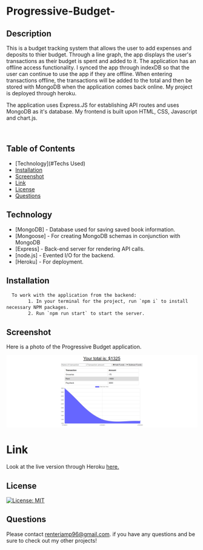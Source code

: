 # Progressive-Budget-

## **Description**

This is a budget tracking system that allows the user to add expenses and deposits to thier budget. Through a line graph, the app displays the user's transactions as their budget is spent and added to it. The application has an offline access functionality.
I synced the app through indexDB so that the user can continue to use the app if they are offline. When entering transactions offline, the transactions will be added to the total and then be stored with MongoDB when the application comes back online. My project is deployed through heroku. 

The application uses Express.JS for establishing API routes and uses MongoDB as it's database. My frontend is built upon HTML, CSS, Javascript and chart.js. 

<br>

## Table of Contents

* [Technology](#Techs Used)
* [Installation](#Installation)
* [Screenshot](#screenshot)
* [Link](#link)
* [License](#license)
* [Questions](#questions)

## Technology

- [MongoDB] - Database used for saving saved book information.
- [Mongoose] - For creating MongoDB schemas in conjunction with MongoDB
- [Express] -  Back-end server for rendering API calls. 
- [node.js] - Evented I/O for the backend.
- [Heroku] - For deployment.

## Installation

      To work with the application from the backend:
            1. In your terminal for the project, run `npm i` to install necessary NPM packages.
            2. Run `npm run start` to start the server.

## **Screenshot**

Here is a photo of the Progressive Budget application.

![Progressive-Budget](public/icons/offline-finance-tracker.herokuapp.com_.png)

# Link
Look at the live version through Heroku [here.](https://offline-finance-tracker.herokuapp.com/)


## **License**

[![License: MIT](https://img.shields.io/badge/License-MIT-yellow.svg)](https://opensource.org/licenses/MIT)


## **Questions**

Please contact <renteriamp96@gmail.com>. if you have any questions and be sure to check out my other projects!